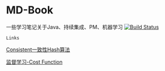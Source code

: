 # MD-Book
一些学习笔记关于Java、持续集成、PM、机器学习
[![Build Status](https://travis-ci.org/rouroulee/MD-TarvisCI-Test.svg?branch=master)](https://travis-ci.org/rouroulee/MD-TarvisCI-Test)


`Links`

[Consistent一致性Hash算法](https://github.com/rouroulee/MD-Book/blob/master/2017-01-02-Consistent%20hashing%20%E4%B8%80%E8%87%B4%E6%80%A7%E7%AE%97%E6%B3%95.md)

[监督学习-Cost Function](https://github.com/rouroulee/MD-Book/blob/master/2018-09-03-%E8%A5%BF%E5%A4%A9%E5%8F%96%E7%BB%8F%E4%B9%8B%E6%9C%BA%E5%99%A8%E5%AD%A6%E4%B9%A0Day1.md)

